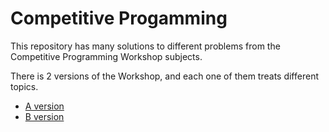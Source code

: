 # Competitive Progamming

This repository has many solutions to different problems from the Competitive Programming Workshop subjects.

There is 2 versions of the Workshop, and each one of them treats different topics.

- <a href=A/README.md> A version </a>
- <a href=B/README.md> B version </a>